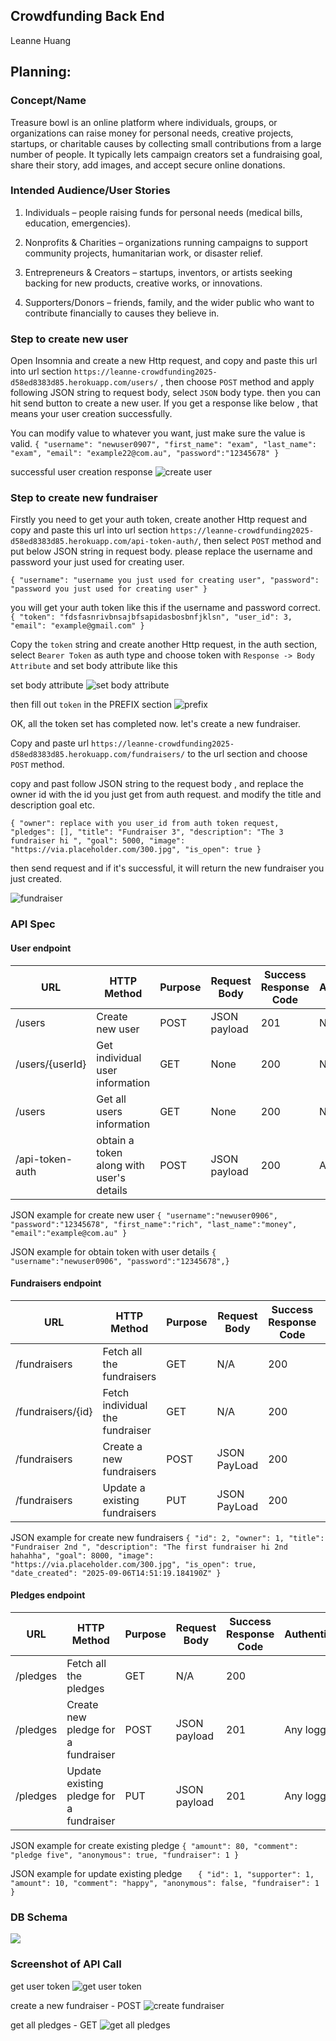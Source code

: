 ## Crowdfunding Back End

Leanne Huang

## Planning:

### Concept/Name

Treasure bowl is an online platform where individuals, groups, or organizations can raise money for personal needs, creative projects, startups, or charitable causes by collecting small contributions from a large number of people. It typically lets campaign creators set a fundraising goal, share their story, add images, and accept secure online donations.

### Intended Audience/User Stories

1. Individuals – people raising funds for personal needs (medical bills, education, emergencies).

2. Nonprofits & Charities – organizations running campaigns to support community projects, humanitarian work, or disaster relief.

3. Entrepreneurs & Creators – startups, inventors, or artists seeking backing for new products, creative works, or innovations.

4. Supporters/Donors – friends, family, and the wider public who want to contribute financially to causes they believe in.

### Step to create new user

Open Insomnia and create a new Http request, and copy and paste this url into url section `https://leanne-crowdfunding2025-d58ed8383d85.herokuapp.com/users/` , then choose `POST` method and apply following JSON string to request body, select `JSON` body type. then you can hit send button to create a new user. If you get a response like below , that means your user creation successfully.

You can modify value to whatever you want, just make sure the value is valid.
`{
		"username": "newuser0907",
		"first_name": "exam",
		"last_name": "exam",
		"email": "example22@com.au",
		"password":"12345678"
	}`

successful user creation response
![create user ](./static/screenshot/create-user.png)

### Step to create new fundraiser

Firstly you need to get your auth token, create another Http request and copy and paste this url into url section `https://leanne-crowdfunding2025-d58ed8383d85.herokuapp.com/api-token-auth/`, then select `POST` method and put below JSON string in request body. please replace the username and password your just used for creating user.

`{
"username": "username you just used for creating user",
"password": "password you just used for creating user"
}`

you will get your auth token like this if the username and password correct.
`{
	"token": "fdsfasnrivbnsajbfsapidasbosbnfjklsn",
	"user_id": 3,
	"email": "example@gmail.com"
}`

Copy the `token` string and create another Http request, in the auth section, select `Bearer Token` as auth type and choose token with `Response -> Body Attribute` and set body attribute like this

set body attribute
![set body attribute ](./static/screenshot/set-token.png)

then fill out `token` in the PREFIX section
![prefix ](./static/screenshot/prefix.png)

OK, all the token set has completed now. let's create a new fundraiser.

Copy and paste url `https://leanne-crowdfunding2025-d58ed8383d85.herokuapp.com/fundraisers/` to the url section and choose `POST` method.

copy and past follow JSON string to the request body , and replace the owner id with the id you just get from auth request. and modify the title and description goal etc.

`{
	"owner": replace with you user_id from auth token request,
	"pledges": [],
	"title": "Fundraiser 3",
	"description": "The 3 fundraiser hi ",
	"goal": 5000,
	"image": "https://via.placeholder.com/300.jpg",
	"is_open": true
}`

then send request and if it's successful, it will return the new fundraiser you just created.

![fundraiser ](./static/screenshot/fundraiser.png)

<!-- ### Front End Pages/Functionality

- Home Page
  - Featured kickstarters
- Search page
  -Search
- Create New Fundraiser details
- Form with fundraiser details
- Ability to submit
  Nice error pages for validation

- {{ A page on the front end }}
  - {{ A list of dot-points showing functionality is available on this page }}
  - {{ etc }}
  - {{ etc }}
- {{ A second page available on the front end }}
  - {{ Another list of dot-points showing functionality }}
  - {{ etc }} -->

### API Spec

#### User endpoint

| URL             | HTTP Method                              | Purpose | Request Body | Success Response Code | Authentication/Authorisation |
| --------------- | ---------------------------------------- | ------- | ------------ | --------------------- | ---------------------------- |
| /users          | Create new user                          | POST    | JSON payload | 201                   | None                         |
| /users/{userId} | Get individual user information          | GET     | None         | 200                   | None                         |
| /users          | Get all users information                | GET     | None         | 200                   | None                         |
| /api-token-auth | obtain a token along with user's details | POST    | JSON payload | 200                   | Any registered user          |

JSON example for create new user
`{
	"username":"newuser0906",
	"password":"12345678",
	"first_name":"rich",
	"last_name":"money",
	"email":"example@com.au"
}`

JSON example for obtain token with user details
`{
	"username":"newuser0906",
	"password":"12345678",}
`

#### Fundraisers endpoint

| URL               | HTTP Method                     | Purpose | Request Body | Success Response Code | Authentication/Authorisation |
| ----------------- | ------------------------------- | ------- | ------------ | --------------------- | ---------------------------- |
| /fundraisers      | Fetch all the fundraisers       | GET     | N/A          | 200                   | None                         |
| /fundraisers/{id} | Fetch individual the fundraiser | GET     | N/A          | 200                   | None                         |
| /fundraisers      | Create a new fundraisers        | POST    | JSON PayLoad | 200                   | Any logged in user           |
| /fundraisers      | Update a existing fundraisers   | PUT     | JSON PayLoad | 200                   | Any logged in user           |

JSON example for create new fundraisers
`{
	"id": 2,
	"owner": 1,
	"title": "Fundraiser 2nd ",
	"description": "The first fundraiser hi 2nd hahahha",
	"goal": 8000,
	"image": "https://via.placeholder.com/300.jpg",
	"is_open": true,
	"date_created": "2025-09-06T14:51:19.184190Z"
}`

#### Pledges endpoint

| URL      | HTTP Method                             | Purpose | Request Body | Success Response Code | Authentication/Authorisation |
| -------- | --------------------------------------- | ------- | ------------ | --------------------- | ---------------------------- |
| /pledges | Fetch all the pledges                   | GET     | N/A          | 200                   |                              |
| /pledges | Create new pledge for a fundraiser      | POST    | JSON payload | 201                   | Any logged in user           |
| /pledges | Update existing pledge for a fundraiser | PUT     | JSON payload | 201                   | Any logged in user           |

JSON example for create existing pledge
`{
	"amount": 80,
	"comment": "pledge five",
	"anonymous": true,
	"fundraiser": 1
}`

JSON example for update existing pledge
`	{
		"id": 1,
		"supporter": 1,
		"amount": 10,
		"comment": "happy",
		"anonymous": false,
		"fundraiser": 1
	}`

### DB Schema

![](./database.drawio.svg)

### Screenshot of API Call

get user token
![get user token ](./static/screenshot/api-token-auth.png)

create a new fundraiser - POST
![create fundraiser](./static/screenshot/fundraiser.png)

get all pledges - GET
![get all pledges ](./static/screenshot/get-pledges.png)
